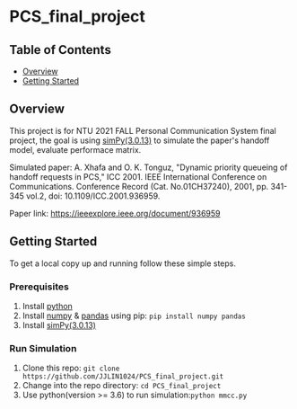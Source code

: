 # PCS_final_project

## Table of Contents

- [Overview](#overview)
- [Getting Started](#getting-started)

## Overview

This project is for NTU 2021 FALL Personal Communication System final project, the goal is using [simPy(3.0.13)](https://simpy.readthedocs.io/en/3.0.13/index.html) to simulate the paper's handoff model, evaluate performace matrix.

Simulated paper: A. Xhafa and O. K. Tonguz, "Dynamic priority queueing of handoff requests in PCS," ICC 2001. IEEE International Conference on Communications. Conference Record (Cat. No.01CH37240), 2001, pp. 341-345 vol.2, doi: 10.1109/ICC.2001.936959.

Paper link: https://ieeexplore.ieee.org/document/936959

## Getting Started

To get a local copy up and running follow these simple steps.

### Prerequisites

1. Install [python](https://www.python.org/downloads/)
2. Install [numpy](https://numpy.org/) & [pandas](https://pandas.pydata.org/) using pip: `pip install numpy pandas`
3. Install [simPy(3.0.13)](https://simpy.readthedocs.io/en/3.0.13/index.html)

### Run Simulation

1. Clone this repo: `git clone https://github.com/JJLIN1024/PCS_final_project.git`
2. Change into the repo directory: `cd PCS_final_project`
3. Use python(version >= 3.6) to run simulation:`python mmcc.py`
    
